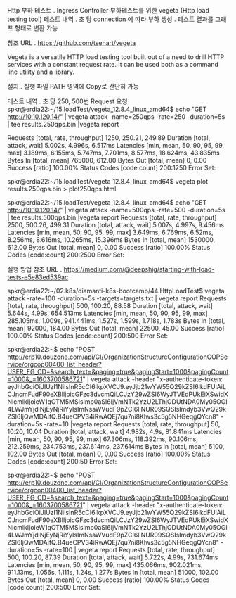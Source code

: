 Http 부하 테스트
. Ingress Controller 부하테스트를 위한 vegeta (Http load testing tool) 테스트 내역
. 초 당 connection 에 따라 부하 생성
. 테스트 결과를 그래프 형태로 변환 가능

참조 URL
. https://github.com/tsenart/vegeta

Vegeta is a versatile HTTP load testing tool built out of a need to drill HTTP services with a constant request rate. It can be used both as a command line utility and a library.

설치
. 실행 파일 PATH 영역에 Copy로 간단히 가능

테스트 내역
. 초 당 250, 500번 Request 요청 
spkr@erdia22:~/15.loadTest/vegeta_12.8.4_linux_amd64$ echo "GET http://10.10.120.14/" | vegeta attack -name=250qps -rate=250 -duration=5s | tee results.250qps.bin |vegeta report

Requests      [total, rate, throughput]         1250, 250.21, 249.89
Duration      [total, attack, wait]             5.002s, 4.996s, 6.517ms
Latencies     [min, mean, 50, 90, 95, 99, max]  3.189ms, 6.155ms, 5.747ms, 7.701ms, 8.577ms, 18.624ms, 43.835ms
Bytes In      [total, mean]                     765000, 612.00
Bytes Out     [total, mean]                     0, 0.00
Success       [ratio]                           100.00%
Status Codes  [code:count]                      200:1250
Error Set:

spkr@erdia22:~/15.loadTest/vegeta_12.8.4_linux_amd64$ vegeta plot results.250qps.bin  > plot250qps.html

spkr@erdia22:~/15.loadTest/vegeta_12.8.4_linux_amd64$ echo "GET http://10.10.120.14/" | vegeta attack -name=500qps -rate=500 -duration=5s | tee results.500qps.bin |vegeta report
Requests      [total, rate, throughput]         2500, 500.26, 499.31
Duration      [total, attack, wait]             5.007s, 4.997s, 9.456ms
Latencies     [min, mean, 50, 90, 95, 99, max]  3.649ms, 6.769ms, 6.52ms, 8.256ms, 8.616ms, 10.265ms, 15.396ms
Bytes In      [total, mean]                     1530000, 612.00
Bytes Out     [total, mean]                     0, 0.00
Success       [ratio]                           100.00%
Status Codes  [code:count]                      200:2500
Error Set:

실행 방법 참조 URL
. https://medium.com/@deepshig/starting-with-load-tests-e5e83ed539ac

spkr@erdia22:~/02.k8s/diamanti-k8s-bootcamp/44.HttpLoadTest$ vegeta attack -rate=100 -duration=5s -targets=targets.txt | vegeta report
Requests      [total, rate, throughput]         500, 100.20, 88.58
Duration      [total, attack, wait]             5.644s, 4.99s, 654.513ms
Latencies     [min, mean, 50, 90, 95, 99, max]  285.105ms, 1.009s, 941.441ms, 1.527s, 1.599s, 1.718s, 1.783s
Bytes In      [total, mean]                     92000, 184.00
Bytes Out     [total, mean]                     22500, 45.00
Success       [ratio]                           100.00%
Status Codes  [code:count]                      200:500
Error Set:

spkr@erdia22:~$ echo "POST http://erp10.douzone.com/api/CI/OrganizationStructureConfigurationCOPService/orgcop00400_list_header?USER_FG_CD=&search_text=&paging=true&pagingStart=1000&pagingCount=1000&_=1603700586721" | vegeta attack -header "x-authenticate-token: eyJhbGciOiJIUzI1NiIsInR5cCI6IkpXVCJ9.eyJjb21wYW55Q29kZSI6IkdFUlAiLCJncmFudF90eXBlIjoicGFzc3dvcmQiLCJzY29wZSI6WyJTVEdPUkEiXSwidXNlcmlkIjoieW1qOTM5MSIsImp0aSI6IjVmNTk2YzU2LThjODUtNDA0My05OGI4LWJmYjdiNjEyNjRiYyIsImNsaWVudF9pZCI6IlNUR09SQSIsImdyb3VwQ29kZSI6IjQwMDAifQ.B4ueCPV34iRwAQEj7qu7ni8Klws3c5g5NHGeqgQYcn8" -duration=5s -rate=10 |vegeta report
Requests      [total, rate, throughput]         50, 10.20, 10.04
Duration      [total, attack, wait]             4.982s, 4.9s, 81.841ms
Latencies     [min, mean, 50, 90, 95, 99, max]  67.306ms, 118.392ms, 90.106ms, 212.259ms, 234.753ms, 237.614ms, 237.614ms
Bytes In      [total, mean]                     5100, 102.00
Bytes Out     [total, mean]                     0, 0.00
Success       [ratio]                           100.00%
Status Codes  [code:count]                      200:50
Error Set:

spkr@erdia22:~$ echo "POST http://erp10.douzone.com/api/CI/OrganizationStructureConfigurationCOPService/orgcop00400_list_header?USER_FG_CD=&search_text=&paging=true&pagingStart=1000&pagingCount=1000&_=1603700586721" | vegeta attack -header "x-authenticate-token: eyJhbGciOiJIUzI1NiIsInR5cCI6IkpXVCJ9.eyJjb21wYW55Q29kZSI6IkdFUlAiLCJncmFudF90eXBlIjoicGFzc3dvcmQiLCJzY29wZSI6WyJTVEdPUkEiXSwidXNlcmlkIjoieW1qOTM5MSIsImp0aSI6IjVmNTk2YzU2LThjODUtNDA0My05OGI4LWJmYjdiNjEyNjRiYyIsImNsaWVudF9pZCI6IlNUR09SQSIsImdyb3VwQ29kZSI6IjQwMDAifQ.B4ueCPV34iRwAQEj7qu7ni8Klws3c5g5NHGeqgQYcn8" -duration=5s -rate=100 |
vegeta report
Requests      [total, rate, throughput]         500, 100.20, 87.39
Duration      [total, attack, wait]             5.722s, 4.99s, 731.674ms
Latencies     [min, mean, 50, 90, 95, 99, max]  435.066ms, 902.021ms, 911.13ms, 1.056s, 1.111s, 1.24s, 1.277s
Bytes In      [total, mean]                     51000, 102.00
Bytes Out     [total, mean]                     0, 0.00
Success       [ratio]                           100.00%
Status Codes  [code:count]                      200:500
Error Set: